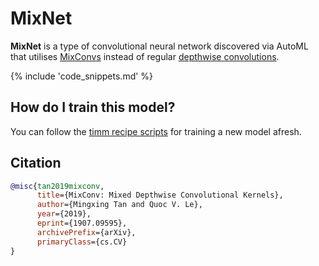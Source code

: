 # MixNet

**MixNet** is a type of convolutional neural network discovered via AutoML that utilises [MixConvs](https://paperswithcode.com/method/mixconv) instead of regular [depthwise convolutions](https://paperswithcode.com/method/depthwise-convolution).

{% include 'code_snippets.md' %}

## How do I train this model?

You can follow the [timm recipe scripts](https://rwightman.github.io/pytorch-image-models/scripts/) for training a new model afresh.

## Citation

```BibTeX
@misc{tan2019mixconv,
      title={MixConv: Mixed Depthwise Convolutional Kernels}, 
      author={Mingxing Tan and Quoc V. Le},
      year={2019},
      eprint={1907.09595},
      archivePrefix={arXiv},
      primaryClass={cs.CV}
}
```

<!--
Type: model-index
Collections:
- Name: MixNet
  Paper:
    Title: 'MixConv: Mixed Depthwise Convolutional Kernels'
    URL: https://paperswithcode.com/paper/mixnet-mixed-depthwise-convolutional-kernels
Models:
- Name: mixnet_l
  In Collection: MixNet
  Metadata:
    FLOPs: 738671316
    Parameters: 7330000
    File Size: 29608232
    Architecture:
    - Batch Normalization
    - Dense Connections
    - Dropout
    - Global Average Pooling
    - Grouped Convolution
    - MixConv
    - Squeeze-and-Excitation Block
    - Swish
    Tasks:
    - Image Classification
    Training Techniques:
    - MNAS
    Training Data:
    - ImageNet
    ID: mixnet_l
    Crop Pct: '0.875'
    Image Size: '224'
    Interpolation: bicubic
  Code: https://github.com/rwightman/pytorch-image-models/blob/9a25fdf3ad0414b4d66da443fe60ae0aa14edc84/timm/models/efficientnet.py#L1669
  Weights: https://github.com/rwightman/pytorch-image-models/releases/download/v0.1-weights/mixnet_l-5a9a2ed8.pth
  Results:
  - Task: Image Classification
    Dataset: ImageNet
    Metrics:
      Top 1 Accuracy: 78.98%
      Top 5 Accuracy: 94.18%
- Name: mixnet_m
  In Collection: MixNet
  Metadata:
    FLOPs: 454543374
    Parameters: 5010000
    File Size: 20298347
    Architecture:
    - Batch Normalization
    - Dense Connections
    - Dropout
    - Global Average Pooling
    - Grouped Convolution
    - MixConv
    - Squeeze-and-Excitation Block
    - Swish
    Tasks:
    - Image Classification
    Training Techniques:
    - MNAS
    Training Data:
    - ImageNet
    ID: mixnet_m
    Crop Pct: '0.875'
    Image Size: '224'
    Interpolation: bicubic
  Code: https://github.com/rwightman/pytorch-image-models/blob/9a25fdf3ad0414b4d66da443fe60ae0aa14edc84/timm/models/efficientnet.py#L1660
  Weights: https://github.com/rwightman/pytorch-image-models/releases/download/v0.1-weights/mixnet_m-4647fc68.pth
  Results:
  - Task: Image Classification
    Dataset: ImageNet
    Metrics:
      Top 1 Accuracy: 77.27%
      Top 5 Accuracy: 93.42%
- Name: mixnet_s
  In Collection: MixNet
  Metadata:
    FLOPs: 321264910
    Parameters: 4130000
    File Size: 16727982
    Architecture:
    - Batch Normalization
    - Dense Connections
    - Dropout
    - Global Average Pooling
    - Grouped Convolution
    - MixConv
    - Squeeze-and-Excitation Block
    - Swish
    Tasks:
    - Image Classification
    Training Techniques:
    - MNAS
    Training Data:
    - ImageNet
    ID: mixnet_s
    Crop Pct: '0.875'
    Image Size: '224'
    Interpolation: bicubic
  Code: https://github.com/rwightman/pytorch-image-models/blob/9a25fdf3ad0414b4d66da443fe60ae0aa14edc84/timm/models/efficientnet.py#L1651
  Weights: https://github.com/rwightman/pytorch-image-models/releases/download/v0.1-weights/mixnet_s-a907afbc.pth
  Results:
  - Task: Image Classification
    Dataset: ImageNet
    Metrics:
      Top 1 Accuracy: 75.99%
      Top 5 Accuracy: 92.79%
- Name: mixnet_xl
  In Collection: MixNet
  Metadata:
    FLOPs: 1195880424
    Parameters: 11900000
    File Size: 48001170
    Architecture:
    - Batch Normalization
    - Dense Connections
    - Dropout
    - Global Average Pooling
    - Grouped Convolution
    - MixConv
    - Squeeze-and-Excitation Block
    - Swish
    Tasks:
    - Image Classification
    Training Techniques:
    - MNAS
    Training Data:
    - ImageNet
    ID: mixnet_xl
    Crop Pct: '0.875'
    Image Size: '224'
    Interpolation: bicubic
  Code: https://github.com/rwightman/pytorch-image-models/blob/9a25fdf3ad0414b4d66da443fe60ae0aa14edc84/timm/models/efficientnet.py#L1678
  Weights: https://github.com/rwightman/pytorch-image-models/releases/download/v0.1-weights/mixnet_xl_ra-aac3c00c.pth
  Results:
  - Task: Image Classification
    Dataset: ImageNet
    Metrics:
      Top 1 Accuracy: 80.47%
      Top 5 Accuracy: 94.93%
-->
